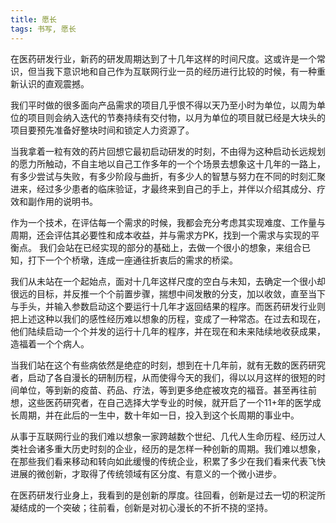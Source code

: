 ```yaml
---
title: 愿长
tags: 书写, 愿长
---
```


在医药研发行业，新药的研发周期达到了十几年这样的时间尺度。这或许是一个常识，但当我下意识地和自己作为互联网行业一员的经历进行比较的时候，有一种重新认识的直观震撼。

我们平时做的很多面向产品需求的项目几乎恨不得以天乃至小时为单位，以周为单位的项目则会纳入迭代的节奏持续有交付物，以月为单位的项目就已经是大块头的项目要预先准备好整块时间和锁定人力资源了。

当我拿着一粒有效的药片回想它最初启动研发的时刻，不由得为这种启动长远规划的愿力所触动，不自主地以自己工作多年的一个个场景去想象这十几年的一路上，有多少尝试与失败，有多少阶段与曲折，有多少人的智慧与努力在不同的时刻汇聚进来，经过多少患者的临床验证，才最终来到自己的手上，并伴以介绍其成分、疗效和副作用的说明书。

作为一个技术，在评估每一个需求的时候，我都会充分考虑其实现难度、工作量与周期，还会评估其必要性和成本收益，并与需求方PK，找到一个需求与实现的平衡点。
我们会站在已经实现的部分的基础上，去做一个很小的想象，来组合已知，打下一个个桥墩，连成一座通往折衷后的需求的桥梁。

我们从未站在一个起始点，面对十几年这样尺度的空白与未知，去确定一个很小却很远的目标，并反推一个个前置步骤，揣想中间发散的分支，加以收敛，直至当下与手头，并输入参数启动这个要运行十几年才返回结果的程序。而医药研发行业则把上述这种以我们的感性经历难以想象的历程，变成了一种常态。在过去和现在，他们陆续启动一个个并发的运行十几年的程序，并在现在和未来陆续地收获成果，造福着一个个病人。

当我们站在这个有些病依然是绝症的时刻，想到在十几年前，就有无数的医药研究者，启动了各自漫长的研制历程，从而使得今天的我们，得以以月这样的很短的时间单位，等到新的疫苗、药品、疗法，等到更多绝症被攻克的福音。甚至再往前想，这些医药研究者，在自己选择大学专业的时候，就开启了一个11+年的医学成长周期，并在此后的一生中，数十年如一日，投入到这个长周期的事业中。

从事于互联网行业的我们难以想象一家跨越数个世纪、几代人生命历程、经历过人类社会诸多重大历史时刻的企业，经历的是怎样一种创新的周期。我们难以想象，在那些我们看来移动和转向如此缓慢的传统企业，积累了多少在我们看来代表飞快进展的微创新，才取得了传统领域有区分度、有意义的一个微小进步。

在医药研发行业身上，我看到的是创新的厚度。往回看，创新是过去一切的积淀所凝结成的一个突破；往前看，创新是对初心漫长的不折不挠的坚持。

